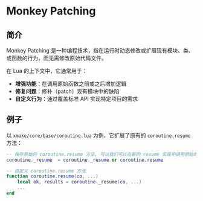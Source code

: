 # Monkey Patching

## 简介

Monkey Patching 是一种编程技术，指在运行时动态修改或扩展现有模块、类、或函数的行为，而无需修改原始代码文件。

在 Lua 的上下文中，它通常用于：

* **增强功能**：在调用原始函数之前或之后增加逻辑
* **修复问题**：修补（patch）现有模块中的缺陷
* **自定义行为**：通过覆盖标准 API 实现特定项目的需求

## 例子

以 `xmake/core/base/coroutine.lua` 为例，它扩展了原有的 `coroutine.resume` 方法：

```lua
-- 保存原始的 coroutine.resume 方法, 可以我们可以在新的 resume 实现中调用原始的方法
coroutine._resume  = coroutine._resume or coroutine.resume

-- 自定义 coroutine.resume 方法
function coroutine.resume(co, ...)
    local ok, results = coroutine._resume(co, ...)
    ...
end
```
